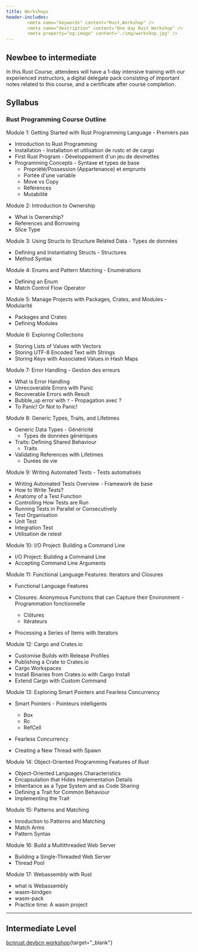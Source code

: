 ```yaml
---
title: Workshops
header-includes:
        <meta name="keywords" content="Rust,Workshop" />
        <meta name="description" content="One day Rust Workshop" />
        <meta property="og:image" content="./img/workshop.jpg" />
---
```


<!-- 
SOURCE : Rust Course - Mauritius
https://www.theknowledgeacademy.com/mu/courses/programming-training/rust-programming/

-->
<main>

## Newbee to intermediate

In this Rust Course, attendees will have a 1-day intensive training 
with our experienced instructors, a digital delegate pack consisting 
of important notes related to this course, 
and a certificate after course completion.

## Syllabus

### Rust Programming​ Course Outline

Module 1: Getting Started with Rust Programming Language - Premiers pas

- Introduction to Rust Programming
- Installation  - Installation et utilisation de rustc et de cargo
- First Rust Program - Développement d'un jeu de devinettes
- Programming Concepts -  Syntaxe et types de base
    * Propriété/Possession (Appartenance) et emprunts
    * Portée d'une variable
    * Move vs Copy
    * Références
    * Mutabilité

Module 2: Introduction to Ownership

- What is Ownership?
- References and Borrowing
- Slice Type

Module 3: Using Structs to Structure Related Data - Types de données
- Defining and Instantiating Structs - Structures
- Method Syntax

Module 4: Enums and Pattern Matching - Enumérations

- Defining an Enum
- Match Control Flow Operator

Module 5: Manage Projects with Packages, Crates, and Modules - Modularité

- Packages and Crates
- Defining Modules

Module 6: Exploring Collections 

- Storing Lists of Values with Vectors
- Storing UTF-8 Encoded Text with Strings
- Storing Keys with Associated Values in Hash Maps

Module 7: Error Handling -     Gestion des erreurs

- What is Error Handling
- Unrecoverable Errors with Panic
- Recoverable Errors with Result
- Bubble_up error with `?` - Propagation avec ?
- To Panic! Or Not to Panic!

Module 8: Generic Types, Traits, and Lifetimes

- Generic Data Types -     Généricité
    * Types de données génériques
- Traits: Defining Shared Behaviour
    * Traits
- Validating References with Lifetimes
    * Durées de vie

Module 9: Writing Automated Tests -     Tests automatisés

- Writing Automated Tests Overview - Framework de base
- How to Write Tests?
- Anatomy of a Test Function
- Controlling How Tests are Run
- Running Tests in Parallel or Consecutively
- Test Organisation
- Unit Test
- Integration Test
- Utilisation de rstest

Module 10: I/O Project: Building a Command Line

- I/O Project: Building a Command Line
- Accepting Command Line Arguments

Module 11: Functional Language Features: Iterators and Closures

- Functional Language Features 
- Closures: Anonymous Functions that can Capture their Environment  - Programmation fonctionnelle
    * Clôtures
    * Itérateurs

- Processing a Series of Items with Iterators

Module 12: Cargo and Crates.io

- Customise Builds with Release Profiles
- Publishing a Crate to Crates.io
- Cargo Workspaces
- Install Binaries from Crates.io with Cargo Install
- Extend Cargo with Custom Command

Module 13: Exploring Smart Pointers and Fearless Concurrency

- Smart Pointers - Pointeurs intelligents
  * Box
  * Rc
  * RefCell

- Fearless Concurrency
- Creating a New Thread with Spawn

Module 14: Object-Oriented Programming Features of Rust

- Object-Oriented Languages Characteristics
- Encapsulation that Hides Implementation Details
- Inheritance as a Type System and as Code Sharing
- Defining a Trait for Common Behaviour
- Implementing the Trait

Module 15: Patterns and Matching

- Inroduction to Patterns and Matching
- Match Arms
- Pattern Syntax

Module 16: Build a Multithreaded Web Server

- Building a Single-Threaded Web Server
- Thread Pool

Module 17: Webassembly with Rust

- what is Webassembly
- wasm-bindgen
- wasm-pack
- Practice time: A wasm project



---

## Intermediate Level

[bcnrust devbcn workshop](https://bcnrust.github.io/devbcn-workshop/){target="_blank"} 






